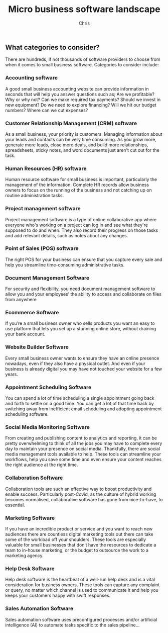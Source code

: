 ﻿---
layout: post
title:  "Micro business software landscape"
author: Chris
categories: [General]
image: assets/images/options.jpeg
featured: false

---
## What categories to consider?

There are hundreds, if not thousands of software providers to choose from when it comes to small business software. Categories to consider include:

### Accounting software
A good small business accounting website can provide information in seconds that will help you answer questions such as; Are we profitable? Why or why not? Can we make required tax payments? Should we invest in new equipment? Do we need to explore financing? Will we hit our budget numbers? Where can we cut expenses?

### Customer Relationship Management (CRM) software
As a small business, your priority is customers. Managing information about your leads and contacts can be very time consuming. As you grow more, generate more leads, close more deals, and build more relationships, spreadsheets, sticky notes, and word documents just aren't cut out for the task.
### Human Resources (HR) software
Human resource software for small business is important, particularly the management of the information. Complete HR records allow business owners to focus on the running of the business and not catching up on routine administration tasks.
### Project management software
Project management software is a type of online collaborative app where everyone who's working on a project can log in and see what they're supposed to do and when. They also record their progress on those tasks and add relevant details, such as notes about any changes.
### Point of Sales (POS) software
The right POS for your business can ensure that you capture every sale and help you streamline time-consuming administrative tasks.
### Document Management Software
For security and flexibility, you need document management software to allow you and your employees’ the ability to access and collaborate on files from anywhere
### Ecommerce Software
If you’re a small business owner who sells products you want an easy to use platform that lets you set up a stunning online store, without draining your bank account.
### Website Builder Software
Every small business owner wants to ensure they have an online presence nowadays, even if they also have a physical outlet. And even if your business is already digital you may have not touched your website for a few years.
### Appointment Scheduling Software
You can spend a lot of time scheduling a single appointment going back and forth to settle on a good time. You can get a lot of that time back by switching away from inefficient email scheduling and adopting appointment scheduling software.
### Social Media Monitoring Software
From creating and publishing content to analytics and reporting, it can be pretty overwhelming to think of all the jobs you may have to complete every day to maintain your presence on social media. Thankfully, there are social media management tools available to help. These tools can streamline your workflows, help you save some time and even ensure your content reaches the right audience at the right time.
### Collaboration Software
Collaboration tools are such an effective way to boost productivity and enable success. Particularly post-Covid, as the culture of hybrid working becomes normalised, collaborative software has gone from nice-to-have, to essential.
### Marketing Software
If you have an incredible product or service and you want to reach new audiences there are countless digital marketing tools out there can take some of the workload off your shoulders. These tools are especially valuable for small businesses that don’t have the resources to dedicate a team to in-house marketing, or the budget to outsource the work to a marketing agency.
### Help Desk Software
Help desk software is the heartbeat of a well-run help desk and is a vital consideration for business owners. These tools can capture any complaint or query, no matter which channel is used to communicate it and help you keeps your customers happy with swift responses. 
### Sales Automation Software
Sales automation software uses preconfigured processes and/or artificial intelligence (AI) to automate tasks specific to the sales pipeline...
